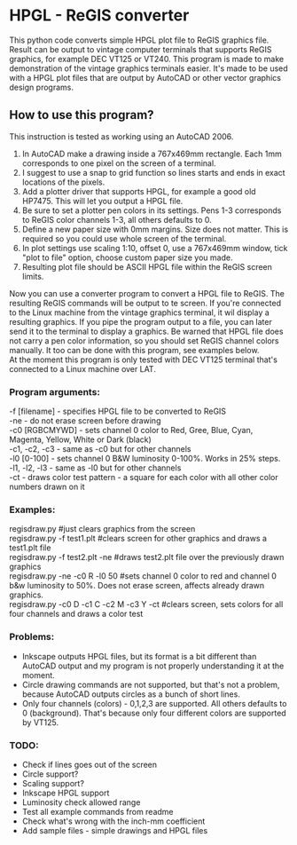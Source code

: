 # HPGL - ReGIS converter

This python code converts simple HPGL plot file to ReGIS graphics file. Result can be output to vintage computer terminals that supports ReGIS graphics, for example DEC VT125 or VT240. This program is made to make demonstration of the vintage graphics terminals easier. It's made to be used with a HPGL plot files that are output by AutoCAD or other vector graphics design programs.

## How to use this program?
This instruction is tested as working using an AutoCAD 2006.
1. In AutoCAD make a drawing inside a 767x469mm rectangle. Each 1mm corresponds to one pixel on the screen of a terminal.
3. I suggest to use a snap to grid function so lines starts and ends in exact locations of the pixels.
4. Add a plotter driver that supports HPGL, for example a good old HP7475. This will let you output a HPGL file.
5. Be sure to set a plotter pen colors in its settings. Pens 1-3 corresponds to ReGIS color channels 1-3, all others defaults to 0.
6. Define a new paper size with 0mm margins. Size does not matter. This is required so you could use whole screen of the terminal.
7. In plot settings use scaling 1:10, offset 0, use a 767x469mm window, tick "plot to file" option, choose custom paper size you made.
8. Resulting plot file should be ASCII HPGL file within the ReGIS screen limits.

Now you can use a converter program to convert a HPGL file to ReGIS. The resulting ReGIS commands will be output to te screen. If you're connected to the Linux machine from the vintage graphics terminal, it wil display a resulting graphics. If you pipe the program output to a file, you can later send it to the terminal to display a graphics. Be warned that HPGL file does not carry a pen color information, so you should set ReGIS channel colors manually. It too can be done with this program, see examples below.\
At the moment this program is only tested with DEC VT125 terminal that's connected to a Linux machine over LAT.

### Program arguments:
-f [filename] - specifies HPGL file to be converted to ReGIS\
-ne - do not erase screen before drawing\
-c0 [RGBCMYWD] - sets channel 0 color to Red, Gree, Blue, Cyan, Magenta, Yellow, White or Dark (black)\
-c1, -c2, -c3 - same as -c0 but for other channels\
-l0 [0-100] - sets channel 0 B&W luminosity 0-100%. Works in 25% steps.\
-l1, -l2, -l3 - same as -l0 but for other channels\
-ct - draws color test pattern - a square for each color with all other color numbers drawn on it

### Examples:
regisdraw.py #just clears graphics from the screen\
regisdraw.py -f test1.plt #clears screen for other graphics and draws a test1.plt file\
regisdraw.py -f test2.plt -ne #draws test2.plt file over the previously drawn graphics\
regisdraw.py -ne -c0 R -l0 50 #sets channel 0 color to red and channel 0 b&w luminosity to 50%. Does not erase screen, affects already drawn graphics.\
regisdraw.py -c0 D -c1 C -c2 M -c3 Y -ct #clears screen, sets colors for all four channels and draws a color test

### Problems:
- Inkscape outputs HPGL files, but its format is a bit different than AutoCAD output and my program is not properly understanding it at the moment.
- Circle drawing commands are not supported, but that's not a problem, because AutoCAD outputs circles as a bunch of short lines.
- Only four channels (colors) - 0,1,2,3 are supported. All others defaults to 0 (background). That's because only four different colors are supported by VT125.

### TODO:
- Check if lines goes out of the screen
- Circle support?
- Scaling support?
- Inkscape HPGL support
- Luminosity check allowed range
- Test all example commands from readme
- Check what's wrong with the inch-mm coefficient
- Add sample files - simple drawings and HPGL files
